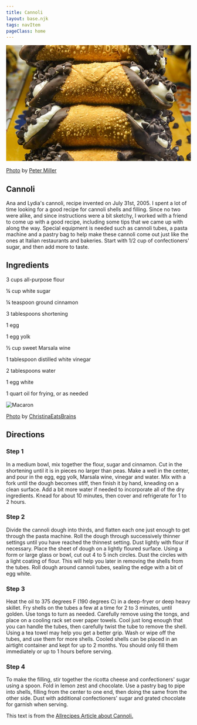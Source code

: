 ```yaml
---
title: Cannoli
layout: base.njk
tags: navItem
pageClass: home
---
```

<main>
  <body>
  <section class="recipeherobanner">
   <div class="recipeimg">
    <img src="/images/Cannoli1.jpg" alt="marcaron page">
    <p class="credit"><a href="https://www.flickr.com/photos/pmillera4/15195933753/in/photolist-p9P8FP-cEACU-7j9fBg-zwiuD-brdcT6-NFifC-zweLL-63tu2P-aTeZvz-581n9n-hBXQY-5X7p8R-4jpsCD-4jtqMu-5XbDD5-4jtrN7-3e5MV-5XbXaq-4jtt25-5Xcmv1-dCaQ2H-5XbxKQ-8yW6tq-bARVjb-2kwEMQG-5ZNKfv-8mFU2R-5X7j9v-6SBVQe-dEUWGf-cBSAJf-a8to66-5hjhtG-sRHpC-9w6z1V-9w9AYE-cFtpc3-qZcdy9-dmeLiU-nnHko7-9w9Biq-2gf1bTC-aqen3x-8EQamr-7hFWFd-5niEgf-7hBZBF-7hC1Xz-9hdqvZ-7mzsvr">Photo</a> by <a href="https://www.flickr.com/photos/pmillera4/">Peter Miller</a></p>
     </div>
    <div class="recipeheretext">
    <h1> Cannoli</h1>
    <p>Ana and Lydia's cannoli, recipe invented on July 31st, 2005. I spent a lot of time looking for a good recipe for cannoli shells and filling. Since no two were alike, and since instructions were a bit sketchy, I worked with a friend to come up with a good recipe, including some tips that we came up with along the way. Special equipment is needed such as cannoli tubes, a pasta machine and a pastry bag to help make these cannoli come out just like the ones at Italian restaurants and bakeries. Start with 1/2 cup of confectioners' sugar, and then add more to taste.</p>
    </div>
  </section>
<!-- steps-->
<section class="step">
    <div class="stepdescription">
      <h2>Ingredients</h2>
      <p>3 cups all-purpose flour </p>
      <p>¼ cup white sugar</p>
      <p>¼ teaspoon ground cinnamon </p>
      <p>3 tablespoons shortening</p>
      <p>1 egg</p>
      <p>1 egg yolk</p>
      <p>½ cup sweet Marsala wine</p>
      <p>1 tablespoon distilled white vinegar</p>
      <p>2 tablespoons water</p>
      <p>1 egg white</p>
      <p>1 quart oil for frying, or as needed</p>
    </div>
    <div class="recipeimg">
      <img src="/images/Cannoli2.jpg" alt="Macaron">
       <p class="credit"><a href="https://www.flickr.com/photos/christina-d/5991768711/in/photolist-a8to66-5hjhtG-sRHpC-9w6z1V-9w9AYE-cFtpc3-qZcdy9-dmeLiU-nnHko7-9w9Biq-2gf1bTC-aqen3x-8EQamr-7hFWFd-5niEgf-7hBZBF-7hC1Xz-9hdqvZ-7mzsvr-vcRnv-mgfpVT-dTR9G8-aEDtVH-WUqt9d-wJbEd-fh6DWB-5SXPMi-visex-cGFJwA-6RZKFW-8K8ay8-cGFKQm-dZHZVJ-visg8-5FhVqY-dn3UKN-dmF9sz-wTai4m-edvJ2m-7khAJH-zamAs-6rBRbU-5NkcJL-HF9CES-5g8mzJ-cGFK8w-7NABsb-74hx5N-azYwBx-5g41Tk">Photo</a> by <a href="https://www.flickr.com/photos/christina-d/">
ChristinaEatsBrains</a></p>
    </div>
  </section>
   <section class="directions">
      <h2>Directions</h2>
      <div class="steplayout">
      <h3 class="w30">Step 1</h3>
      <p class="w70">In a medium bowl, mix together the flour, sugar and cinnamon. Cut in the shortening until it is in pieces no larger than peas. Make a well in the center, and pour in the egg, egg yolk, Marsala wine, vinegar and water. Mix with a fork until the dough becomes stiff, then finish it by hand, kneading on a clean surface. Add a bit more water if needed to incorporate all of the dry ingredients. Knead for about 10 minutes, then cover and refrigerate for 1 to 2 hours.</p>
      </div>
      <div class="steplayout">
       <h3 class="w30" >Step 2</h3>
       <p class="w70">Divide the cannoli dough into thirds, and flatten each one just enough to get through the pasta machine. Roll the dough through successively thinner settings until you have reached the thinnest setting. Dust lightly with flour if necessary. Place the sheet of dough on a lightly floured surface. Using a form or large glass or bowl, cut out 4 to 5 inch circles. Dust the circles with a light coating of flour. This will help you later in removing the shells from the tubes. Roll dough around cannoli tubes, sealing the edge with a bit of egg white.</p>
      </div>
      <div class="steplayout">
       <h3 class="w30">Step 3</h3>
       <p class="w70">Heat the oil to 375 degrees F (190 degrees C) in a deep-fryer or deep heavy skillet. Fry shells on the tubes a few at a time for 2 to 3 minutes, until golden. Use tongs to turn as needed. Carefully remove using the tongs, and place on a cooling rack set over paper towels. Cool just long enough that you can handle the tubes, then carefully twist the tube to remove the shell. Using a tea towel may help you get a better grip. Wash or wipe off the tubes, and use them for more shells. Cooled shells can be placed in an airtight container and kept for up to 2 months. You should only fill them immediately or up to 1 hours before serving.</p>
      </div>
      <div class="steplayout">
         <h3 class="w30">Step 4</h3>
         <p class="w70">To make the filling, stir together the ricotta cheese and confectioners' sugar using a spoon. Fold in lemon zest and chocolate. Use a pastry bag to pipe into shells, filling from the center to one end, then doing the same from the other side. Dust with additional confectioners' sugar and grated chocolate for garnish when serving.</p>
        </div>
         <div class="credit">This text is from the <a href="https://www.allrecipes.com/recipe/88849/cannoli/">Allrecipes Article about Cannoli.</a></div>
      </section>
  </body>
</main>